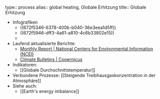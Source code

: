 type:: process
alias:: global heating, Globale Erhitzung
title:: Globale Erhitzung

- Infografiken
	- ((672f5346-6378-400b-b040-36e3eea1d5ff))
	- ((672f5946-dff3-4a61-a810-4c6b33802e15))
	-
- Laufend aktualisierte Berichte:
	- [Monthly Report | National Centers for Environmental Information (NCEI)](https://www.ncei.noaa.gov/access/monitoring/monthly-report/ "Monthly Report | National Centers for Environmental Information (NCEI)")
	- [Climate Bulletins | Copernicus](https://climate.copernicus.eu/climate-bulletins#e9b85746-e999-4723-a2a5-f9fa1800284e "Climate Bulletins | Copernicus")
- Indikatoren:
	- [[Globale Durchschnittstemperatur]]
- Verbundene Prozesse:
  [[Steigende Treibhausgaskonzentration in der Atmosphäre]]
- Siehe auch:
	- [[Earth's energy imbalance]]